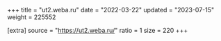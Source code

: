 +++
title = "ut2.weba.ru"
date = "2022-03-22"
updated = "2023-07-15"
weight = 225552

[extra]
source = "https://ut2.weba.ru/"
ratio = 1
size = 220
+++
